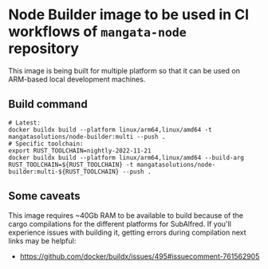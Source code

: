 # Node Builder image to be used in CI workflows of `mangata-node` repository
This image is being built for multiple platform so that it can be used on ARM-based local development machines.

## Build command
```
# Latest:
docker buildx build --platform linux/arm64,linux/amd64 -t mangatasolutions/node-builder:multi --push .
# Specific toolchain:
export RUST_TOOLCHAIN=nightly-2022-11-21
docker buildx build --platform linux/arm64,linux/amd64 --build-arg RUST_TOOLCHAIN=${RUST_TOOLCHAIN} -t mangatasolutions/node-builder:multi-${RUST_TOOLCHAIN} --push .
```

## Some caveats
This image requires ~40Gb RAM to be available to build because of the cargo compilations for the different platforms for SubAlfred.
If you'll experience issues with building it, getting errors during compilation next links may be helpful:
- https://github.com/docker/buildx/issues/495#issuecomment-761562905
